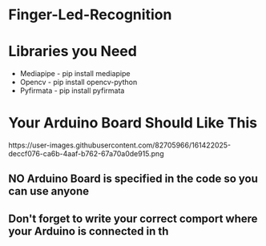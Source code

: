 # Finger-Led-Recognition
<h1>Libraries you Need</h1>
<ul>
  <li>Mediapipe - pip install mediapipe</li>
   <li>Opencv - pip install opencv-python</li>
   <li>Pyfirmata - pip install pyfirmata</li>
</ul>

<h1>Your Arduino Board Should Like This</h1>
https://user-images.githubusercontent.com/82705966/161422025-deccf076-ca6b-4aaf-b762-67a70a0de915.png


<h2 >NO Arduino Board is specified in the code so you can use anyone </h2>
<h2 >Don't forget to write your correct comport where your Arduino is connected in th</h2>
